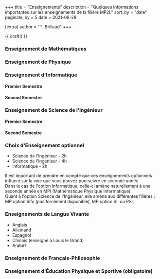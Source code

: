 +++
title = "Enseignements"
description = "Quelques informations importantes sur les enseignements de la filière MP2I."
sort_by = "date"
paginate_by = 5
date = 2021-09-28

[extra]
author = "T. Brillaud"
+++

{{ draft() }}

### Enseignement de Mathématiques

### Enseignement de Physique

### Enseignement d'Informatique

#### Premier Semestre

#### Second Semestre

### Enseignement de Science de l'Ingénieur

#### Premier Semestre

#### Second Semestre

### Choix d'Enseignement optionnel
* Science de l'Ingénieur - 2h
* Science de l'Ingénieur - 4h
* Informatique - 2h

Il est important de prendre en compte que ces enseignements optionnels influent sur la voie que vous pouvez poursuivre en seconde année.  
Dans le cas de l'option Informatique, celle-ci amène naturellement à une seconde année en MPI (Mathématique Physique Informatique).  
Quant à l'option Science de l'Ingénieur, elle amène aux différentes filières : MP option Info (pas forcément disponible), MP option SI, ou PSI.

### Enseignements de Langue Vivante
* Anglais 
* Allemand 
* Espagnol
* Chinois (enseigné à Louis le Grand)
* Arabe?

### Enseignement de Français-Philosophie

### Enseignement d'Éducation Physique et Sportive (obligatoire)
